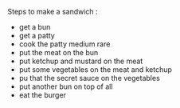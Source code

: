 Steps to make a sandwich :

- get a bun
- get a patty
- cook the patty medium rare
- put the meat on the bun
- put ketchup and mustard on the meat
- put some vegetables on the meat and ketchup
- pu that the secret sauce on the vegetables
- put another bun on top of all
- eat the burger 
